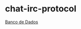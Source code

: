 # chat-irc-protocol

[Banco de Dados](https://drive.google.com/file/d/1haQ6QiMPpmY78yvNnt_sT8HGCvRI1Bb8/view?usp=sharing)